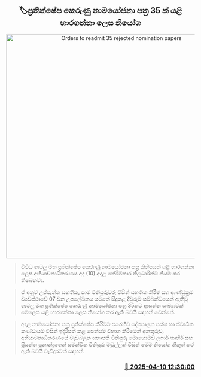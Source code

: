 <p align='center'><b><h2 align='center' title='Orders to readmit 35 rejected nomination papers'>🏷ප්‍රතික්ෂේප කෙරුණු නාමයෝජනා පත්‍ර 35 ක් යළි භාරගන්නා ලෙස නියෝග</h2></b></p>
<p align='center'><img src='https://helakuru.sgp1.cdn.digitaloceanspaces.com/esana/images/lib/local-government-election-2025.jpg' width='600' alt='Orders to readmit 35 rejected nomination papers'></p>

> විවිධ ගැටලු මත ප්‍රතික්ෂේප කෙරුණු නාමයෝජනා පත්‍ර කිහිපයක් යළි භාරගන්නා ලෙස අභියාචනාධිකරණය අද (10) අදාළ තේරීම්භාර නිලධාරීන්ට නියම කර තිබෙනවා.

> ඒ අනුව උප්පැන්න සහතික, සාම විනිසුරුවරු විසින් සහතික කිරීම සහ ආණ්ඩුක්‍රම ව්‍යවස්ථාවේ 07 වන උපලේඛනය යටතේ සිදුකළ දිවුරුම සම්බන්ධයෙන් ඇතිවූ ගැටලු මත ප්‍රතික්ෂේප කෙරුණු නාමයෝජනා පත්‍ර 35කට ආසන්න සංඛ්‍යාවක් මෙලෙස යළි භාරගන්නා ලෙස නියෝග කර ඇති බවයි සඳහන් වෙන්නේ.

> අදාළ නාමයෝජනා පත්‍ර ප්‍රතික්ෂේප කිරීමට එරෙහිව දේශපාලන පක්ෂ හා ස්වාධීන කණ්ඩායම් විසින් ඉදිරිපත් කළ පෙත්සම් විභාග කිරීමෙන් අනතුරුව, අභියාචනාධිකරණයේ වැඩබලන සභාපති විනිසුරු මොහොමඩ් ලෆාර් තාහීර් සහ ප්‍රියන්ත ප්‍රනාන්දුගෙන් සමන්විත විනිසුරු මඩුල්ලක් විසින් මෙම නියෝග නිකුත් කර ඇති බවයි වැඩිදුරටත් සඳහන්.



<h3 align='right'><a href='https://www.helakuru.lk/esana/p/109156/'>📅 2025-04-10 12:30:00</a></h3>
